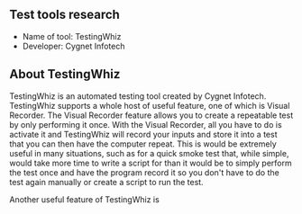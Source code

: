 ## Test tools research 

* Name of tool: TestingWhiz
* Developer: Cygnet Infotech

## About TestingWhiz
TestingWhiz is an automated testing tool created by Cygnet Infotech. TestingWhiz supports a whole host of useful feature, one of which is  Visual Recorder. The Visual Recorder feature allows you to create a repeatable test by only performing it once. With the Visual Recorder, all you have to do is activate it and TestingWhiz will record your inputs and store it into a test that you can then have the computer repeat. This is would be extremely useful in many situations, such as for a quick smoke test that, while simple, would take more time to write a script for than it would be to simply perform the test once and have the program record it so you don't have to do the test again manually or create a script to run the test.

Another useful feature of TestingWhiz is 
